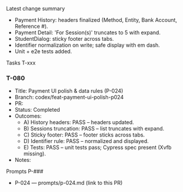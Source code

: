 Latest change summary
- Payment History: headers finalized (Method, Entity, Bank Account, Reference #).
- Payment Detail: 'For Session(s)' truncates to 5 with expand.
- StudentDialog: sticky footer across tabs.
- Identifier normalization on write; safe display with em dash.
- Unit + e2e tests added.

Tasks T-xxx
### T-080
- Title: Payment UI polish & data rules (P-024)
- Branch: codex/feat-payment-ui-polish-p024
- PR: <link to this PR>
- Status: Completed
- Outcomes:
  - A) History headers: PASS – headers updated.
  - B) Sessions truncation: PASS – list truncates with expand.
  - C) Sticky footer: PASS – footer sticks across tabs.
  - D) Identifier rule: PASS – normalized and displayed.
  - E) Tests: PASS – unit tests pass; Cypress spec present (Xvfb missing).
- Notes:

Prompts P-###
- P-024 — prompts/p-024.md (link to this PR)
